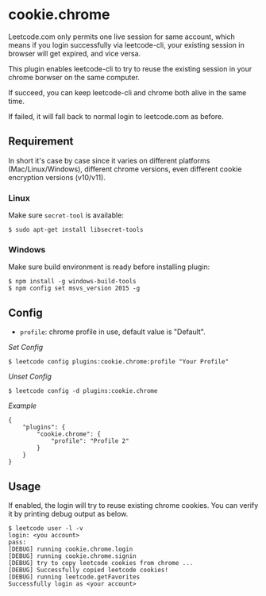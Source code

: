 # cookie.chrome

Leetcode.com only permits one live session for same account, which means if you login successfully via leetcode-cli, your existing session in browser will get expired, and vice versa.

This plugin enables leetcode-cli to try to reuse the existing session in your chrome borwser on the same computer.

If succeed, you can keep leetcode-cli and chrome both alive in the same time.

If failed, it will fall back to normal login to leetcode.com as before.


## Requirement

In short it's case by case since it varies on different platforms (Mac/Linux/Windows), different chrome versions, even different cookie encryption versions (v10/v11).

### Linux

Make sure `secret-tool` is available:

	$ sudo apt-get install libsecret-tools

### Windows

Make sure build environment is ready before installing plugin:

	$ npm install -g windows-build-tools
	$ npm config set msvs_version 2015 -g

## Config

* `profile`: chrome profile in use, default value is "Default".

*Set Config*

	$ leetcode config plugins:cookie.chrome:profile "Your Profile"

*Unset Config*

	$ leetcode config -d plugins:cookie.chrome

*Example*

	{
		"plugins": {
			"cookie.chrome": {
				"profile": "Profile 2"
			}
		}
	}

## Usage

If enabled, the login will try to reuse existing chrome cookies. You can verify it by printing debug output as below.

	$ leetcode user -l -v
	login: <you account>
	pass:
	[DEBUG] running cookie.chrome.login
	[DEBUG] running cookie.chrome.signin
	[DEBUG] try to copy leetcode cookies from chrome ...
	[DEBUG] Successfully copied leetcode cookies!
	[DEBUG] running leetcode.getFavorites
	Successfully login as <your account>

